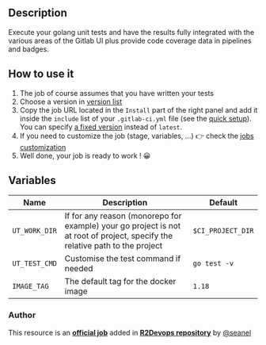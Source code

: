 ## Description

Execute your golang unit tests and have the results fully integrated with the various areas of the Gitlab UI plus provide code coverage data in pipelines and badges.

## How to use it

1. The job of course assumes that you have written your tests 
2. Choose a version in [version list](#changelog)
3. Copy the job URL located in the `Install` part of the right panel and add it inside the `include` list of your `.gitlab-ci.yml` file (see the [quick setup](/use-the-hub/#quick-setup)). You can specify [a fixed version](#changelog) instead of `latest`.
4. If you need to customize the job (stage, variables, ...) 👉 check the
   [jobs customization](/use-the-hub/#jobs-customization)
5. Well done, your job is ready to work ! 😀

## Variables

| Name | Description | Default |
| ---- | ----------- | ------- |
| `UT_WORK_DIR` | If for any reason (monorepo for example) your go project is not at root of project, specify the relative path to the project | `$CI_PROJECT_DIR` |
| `UT_TEST_CMD` | Customise the test command if needed | `go test -v` |
| `IMAGE_TAG` | The default tag for the docker image | `1.18`  |



### Author
This resource is an **[official job](https://docs.r2devops.io/faq-labels/)** added in [**R2Devops repository**](https://gitlab.com/r2devops/hub) by [@seanel](https://gitlab.com/seanel)
